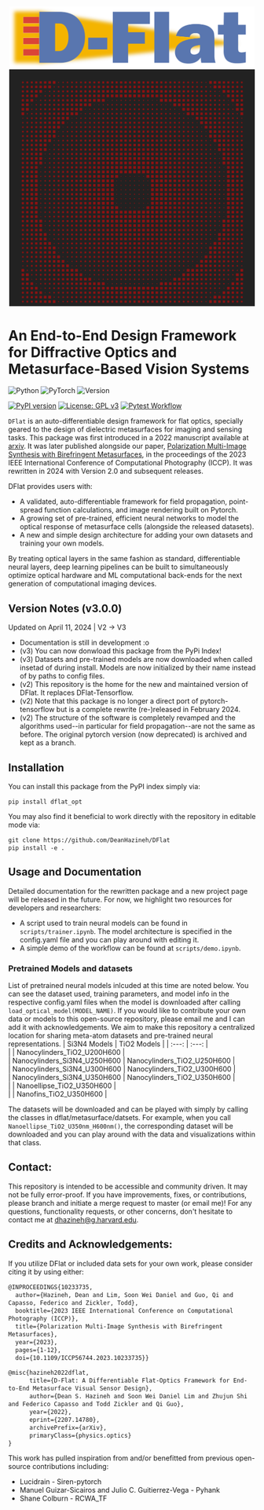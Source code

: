 <div align="center">
  <img src=/docs/DFlat_Long.png alt="Dflat" width="500"/>
</div>
<div align="center">
  <img src=/docs/autoGDS_metalens.png alt="Dflat" width="500"/>
</div>

# An End-to-End Design Framework for Diffractive Optics and Metasurface-Based Vision Systems

![Python](https://img.shields.io/badge/python-3670A0?style=for-the-badge&logo=python&logoColor=ffdd54)
![PyTorch](https://img.shields.io/badge/PyTorch-%23EE4C2C.svg?style=for-the-badge&logo=PyTorch&logoColor=white)
![Version](https://img.shields.io/badge/version-3.0.0-blue)

[![PyPI version](https://badge.fury.io/py/dflat-opt.svg)](https://badge.fury.io/py/dflat-opt)
[![License: GPL v3](https://img.shields.io/badge/License-GPLv3-blue.svg)](https://www.gnu.org/licenses/gpl-3.0)
[![Pytest Workflow](https://github.com/DeanHazineh/DFlat-pytorch/actions/workflows/pytest.yml/badge.svg?branch=main)](https://github.com/DeanHazineh/DFlat-pytorch/actions/workflows/pytest.yml)

`DFlat` is an auto-differentiable design framework for flat optics, specially geared to the design of dielectric metasurfaces for imaging and sensing tasks. This package was first introduced in a 2022 manuscript available at <a href="https://arxiv.org/abs/2207.14780" target="_blank">arxiv</a>. It was later published alongside our paper, <a href="https://deanhazineh.github.io/publications/Multi_Image_Synthesis/MIS_Home.html" target="_blank"> Polarization Multi-Image Synthesis with Birefringent Metasurfaces</a>, in the proceedings of the 2023 IEEE International Conference of Computational Photography (ICCP). It was rewritten in 2024 with Version 2.0 and subsequent releases.

DFlat provides users with:

- A validated, auto-differentiable framework for field propagation, point-spread function calculations, and image rendering built on Pytorch.
- A growing set of pre-trained, efficient neural networks to model the optical response of metasurface cells (alongside the released datasets).
- A new and simple design architecture for adding your own datasets and training your own models.

By treating optical layers in the same fashion as standard, differentiable neural layers, deep learning pipelines can be built to simultaneously optimize optical hardware and ML computational back-ends for the next generation of computational imaging devices.

## Version Notes (v3.0.0)
Updated on April 11, 2024 | V2 -> V3
- Documentation is still in development :o 
- (v3) You can now donwload this package from the PyPi Index!
- (v3) Datasets and pre-trained models are now downloaded when called insetad of during install. Models are now initialized by their name instead of by paths to config files. 
- (v2) This repository is the home for the new and maintained version of DFlat. It replaces DFlat-Tensorflow.
- (v2) Note that this package is no longer a direct port of pytorch-tensorflow but is a complete rewrite (re-)released in February 2024.
- (v2) The structure of the software is completely revamped and the algorithms used--in particular for field propagation--are not the same as before. The original pytorch version (now deprecated) is archived and kept as a branch.

## Installation 
You can install this package from the PyPI index simply via: 
```
pip install dflat_opt
```
You  may also find it beneficial to work directly with the repository in editable mode via:
```
git clone https://github.com/DeanHazineh/DFlat
pip install -e .
```

## Usage and Documentation

Detailed documentation for the rewritten package and a new project page will be released in the future. For now, we highlight two resources for developers and researchers:
- A script used to train neural models can be found in `scripts/trainer.ipynb`. The model architecture is specified in the config.yaml file and you can play around with editing it. 
- A simple demo of the workflow can be found at `scripts/demo.ipynb`.

### Pretrained Models and datasets

List of pretrained neural models inlcuded at this time are noted below. You can see the dataset used, training parameters, and model info in the respective config.yaml files when the model is downloaded after calling `load_optical_model(MODEL_NAME)`.
If you would like to contribute your own data or models to this open-source repository, please email me and I can add it with acknowledgements. We aim to make this repository a centralized location for sharing meta-atom datasets and pre-trained neural representations. 
| Si3N4 Models | TiO2 Models |
| :---: | :---: |  
| | Nanocylinders_TiO2_U200H600 |  
| Nanocylinders_Si3N4_U250H600 | Nanocylinders_TiO2_U250H600 |  
| Nanocylinders_Si3N4_U300H600 | Nanocylinders_TiO2_U300H600 |  
| Nanocylinders_Si3N4_U350H600 | Nanocylinders_TiO2_U350H600 |  
| | Nanoellipse_TiO2_U350H600 |  
| | Nanofins_TiO2_U350H600 |

The datasets will be downloaded and can be played with simply by calling the classes in dflat/metasurface/datsets. For example, when you call `Nanoellipse_TiO2_U350nm_H600nm()`, the corresponding dataset will be downloaded and you can play around with the data and visualizations within that class.

## Contact:

This repository is intended to be accessible and community driven. It may not be fully error-proof.
If you have improvements, fixes, or contributions, please branch and initiate a merge request to master (or email me)!
For any questions, functionality requests, or other concerns, don't hesitate to contact me at dhazineh@g.harvard.edu.

## Credits and Acknowledgements:

If you utilize DFlat or included data sets for your own work, please consider citing it by using either:

```
@INPROCEEDINGS{10233735,
  author={Hazineh, Dean and Lim, Soon Wei Daniel and Guo, Qi and Capasso, Federico and Zickler, Todd},
  booktitle={2023 IEEE International Conference on Computational Photography (ICCP)},
  title={Polarization Multi-Image Synthesis with Birefringent Metasurfaces},
  year={2023},
  pages={1-12},
  doi={10.1109/ICCP56744.2023.10233735}}
```

```
@misc{hazineh2022dflat,
      title={D-Flat: A Differentiable Flat-Optics Framework for End-to-End Metasurface Visual Sensor Design},
      author={Dean S. Hazineh and Soon Wei Daniel Lim and Zhujun Shi and Federico Capasso and Todd Zickler and Qi Guo},
      year={2022},
      eprint={2207.14780},
      archivePrefix={arXiv},
      primaryClass={physics.optics}
}
```

This work has pulled inspiration from and/or benefitted from previous open-source contributions including:

- Lucidrain - Siren-pytorch
- Manuel Guizar-Sicairos and Julio C. Guitierrez-Vega - Pyhank
- Shane Colburn - RCWA_TF
